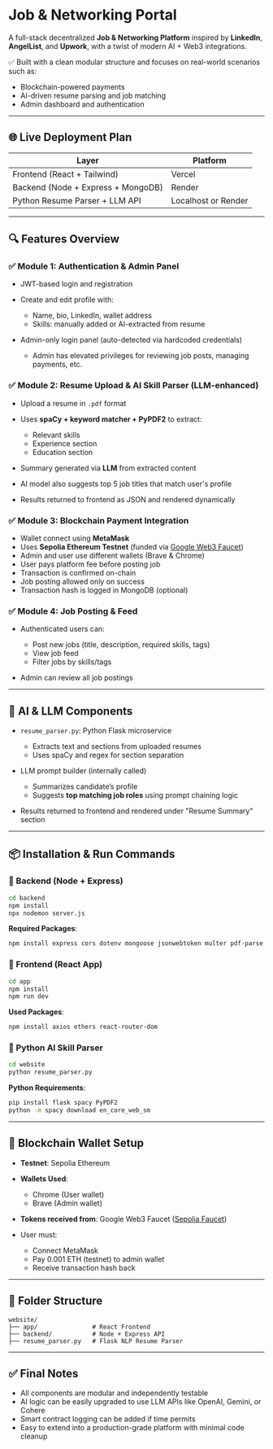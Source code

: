 # Job & Networking Portal

A full-stack decentralized **Job & Networking Platform** inspired by **LinkedIn**, **AngelList**, and **Upwork**, with a twist of modern AI + Web3 integrations.

✅ Built with a clean modular structure and focuses on real-world scenarios such as:

* Blockchain-powered payments
* AI-driven resume parsing and job matching
* Admin dashboard and authentication

---

## 🌐 Live Deployment Plan

| Layer                              | Platform            |
| ---------------------------------- | ------------------- |
| Frontend (React + Tailwind)        | Vercel              |
| Backend (Node + Express + MongoDB) | Render              |
| Python Resume Parser + LLM API     | Localhost or Render |

---

## 🔍 Features Overview

### ✅ Module 1: Authentication & Admin Panel

* JWT-based login and registration
* Create and edit profile with:

  * Name, bio, LinkedIn, wallet address
  * Skills: manually added or AI-extracted from resume
* Admin-only login panel (auto-detected via hardcoded credentials)

  * Admin has elevated privileges for reviewing job posts, managing payments, etc.

### ✅ Module 2: Resume Upload & AI Skill Parser (LLM-enhanced)

* Upload a resume in `.pdf` format
* Uses **spaCy + keyword matcher + PyPDF2** to extract:

  * Relevant skills
  * Experience section
  * Education section
* Summary generated via **LLM** from extracted content
* AI model also suggests top 5 job titles that match user's profile
* Results returned to frontend as JSON and rendered dynamically

### ✅ Module 3: Blockchain Payment Integration

* Wallet connect using **MetaMask**
* Uses **Sepolia Ethereum Testnet** (funded via [Google Web3 Faucet](https://cloud.google.com/application/web3/faucet/ethereum/sepolia))
* Admin and user use different wallets (Brave & Chrome)
* User pays platform fee before posting job
* Transaction is confirmed on-chain
* Job posting allowed only on success
* Transaction hash is logged in MongoDB (optional)

### ✅ Module 4: Job Posting & Feed

* Authenticated users can:

  * Post new jobs (title, description, required skills, tags)
  * View job feed
  * Filter jobs by skills/tags
* Admin can review all job postings

---

## 🧠 AI & LLM Components

* `resume_parser.py`: Python Flask microservice

  * Extracts text and sections from uploaded resumes
  * Uses spaCy and regex for section separation
* LLM prompt builder (internally called)

  * Summarizes candidate’s profile
  * Suggests **top matching job roles** using prompt chaining logic
* Results returned to frontend and rendered under "Resume Summary" section

---

## 📦 Installation & Run Commands

### 🔹 Backend (Node + Express)

```bash
cd backend
npm install
npx nodemon server.js
```

**Required Packages**:

```bash
npm install express cors dotenv mongoose jsonwebtoken multer pdf-parse axios bcryptjs
```

### 🔹 Frontend (React App)

```bash
cd app
npm install
npm run dev
```

**Used Packages**:

```bash
npm install axios ethers react-router-dom
```

### 🔹 Python AI Skill Parser

```bash
cd website
python resume_parser.py
```

**Python Requirements**:

```bash
pip install flask spacy PyPDF2
python -m spacy download en_core_web_sm
```

---

## 🔐 Blockchain Wallet Setup

* **Testnet**: Sepolia Ethereum
* **Wallets Used**:

  * Chrome (User wallet)
  * Brave (Admin wallet)
* **Tokens received from**: Google Web3 Faucet ([Sepolia Faucet](https://cloud.google.com/application/web3/faucet/ethereum/sepolia))
* User must:

  * Connect MetaMask
  * Pay 0.001 ETH (testnet) to admin wallet
  * Receive transaction hash back

---

## 📁 Folder Structure

```
website/
├── app/               # React Frontend
├── backend/           # Node + Express API
├── resume_parser.py   # Flask NLP Resume Parser
```

---


## ✅ Final Notes

* All components are modular and independently testable
* AI logic can be easily upgraded to use LLM APIs like OpenAI, Gemini, or Cohere
* Smart contract logging can be added if time permits
* Easy to extend into a production-grade platform with minimal code cleanup


